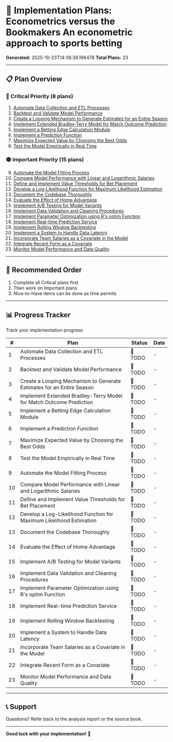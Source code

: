 # 🚀 Implementation Plans: Econometrics versus the Bookmakers An econometric approach to sports betting

**Generated:** 2025-10-23T14:38:39.196478
**Total Plans:** 23

---

## 📋 Plan Overview

### 🔴 Critical Priority (8 plans)

1. [Automate Data Collection and ETL Processes](01_Automate_Data_Collection_and_ETL_Processes.md)
2. [Backtest and Validate Model Performance](02_Backtest_and_Validate_Model_Performance.md)
3. [Create a Looping Mechanism to Generate Estimates for an Entire Season](03_Create_a_Looping_Mechanism_to_Generate_Estimates_for_an_Entire_Season.md)
4. [Implement Extended Bradley-Terry Model for Match Outcome Prediction](04_Implement_Extended_Bradley_Terry_Model_for_Match_Outcome_Prediction.md)
5. [Implement a Betting Edge Calculation Module](05_Implement_a_Betting_Edge_Calculation_Module.md)
6. [Implement a Prediction Function](06_Implement_a_Prediction_Function.md)
7. [Maximize Expected Value by Choosing the Best Odds](07_Maximize_Expected_Value_by_Choosing_the_Best_Odds.md)
8. [Test the Model Empirically in Real Time](08_Test_the_Model_Empirically_in_Real_Time.md)

### 🟡 Important Priority (15 plans)

9. [Automate the Model Fitting Process](09_Automate_the_Model_Fitting_Process.md)
10. [Compare Model Performance with Linear and Logarithmic Salaries](10_Compare_Model_Performance_with_Linear_and_Logarithmic_Salaries.md)
11. [Define and Implement Value Thresholds for Bet Placement](11_Define_and_Implement_Value_Thresholds_for_Bet_Placement.md)
12. [Develop a Log-Likelihood Function for Maximum Likelihood Estimation](12_Develop_a_Log_Likelihood_Function_for_Maximum_Likelihood_Estimation.md)
13. [Document the Codebase Thoroughly](13_Document_the_Codebase_Thoroughly.md)
14. [Evaluate the Effect of Home Advantage](14_Evaluate_the_Effect_of_Home_Advantage.md)
15. [Implement A/B Testing for Model Variants](15_Implement_A_B_Testing_for_Model_Variants.md)
16. [Implement Data Validation and Cleaning Procedures](16_Implement_Data_Validation_and_Cleaning_Procedures.md)
17. [Implement Parameter Optimization using R's optim Function](17_Implement_Parameter_Optimization_using_R_s_optim_Function.md)
18. [Implement Real-time Prediction Service](18_Implement_Real_time_Prediction_Service.md)
19. [Implement Rolling Window Backtesting](19_Implement_Rolling_Window_Backtesting.md)
20. [Implement a System to Handle Data Latency](20_Implement_a_System_to_Handle_Data_Latency.md)
21. [Incorporate Team Salaries as a Covariate in the Model](21_Incorporate_Team_Salaries_as_a_Covariate_in_the_Model.md)
22. [Integrate Recent Form as a Covariate](22_Integrate_Recent_Form_as_a_Covariate.md)
23. [Monitor Model Performance and Data Quality](23_Monitor_Model_Performance_and_Data_Quality.md)

---

## 🎯 Recommended Order

1. Complete all Critical plans first
2. Then work on Important plans
3. Nice-to-Have items can be done as time permits

---

## 📊 Progress Tracker

Track your implementation progress:

| # | Plan | Status | Date |
|---|------|--------|------|
| 1 | Automate Data Collection and ETL Processes | 🔲 TODO | - |
| 2 | Backtest and Validate Model Performance | 🔲 TODO | - |
| 3 | Create a Looping Mechanism to Generate Estimates for an Entire Season | 🔲 TODO | - |
| 4 | Implement Extended Bradley-Terry Model for Match Outcome Prediction | 🔲 TODO | - |
| 5 | Implement a Betting Edge Calculation Module | 🔲 TODO | - |
| 6 | Implement a Prediction Function | 🔲 TODO | - |
| 7 | Maximize Expected Value by Choosing the Best Odds | 🔲 TODO | - |
| 8 | Test the Model Empirically in Real Time | 🔲 TODO | - |
| 9 | Automate the Model Fitting Process | 🔲 TODO | - |
| 10 | Compare Model Performance with Linear and Logarithmic Salaries | 🔲 TODO | - |
| 11 | Define and Implement Value Thresholds for Bet Placement | 🔲 TODO | - |
| 12 | Develop a Log-Likelihood Function for Maximum Likelihood Estimation | 🔲 TODO | - |
| 13 | Document the Codebase Thoroughly | 🔲 TODO | - |
| 14 | Evaluate the Effect of Home Advantage | 🔲 TODO | - |
| 15 | Implement A/B Testing for Model Variants | 🔲 TODO | - |
| 16 | Implement Data Validation and Cleaning Procedures | 🔲 TODO | - |
| 17 | Implement Parameter Optimization using R's optim Function | 🔲 TODO | - |
| 18 | Implement Real-time Prediction Service | 🔲 TODO | - |
| 19 | Implement Rolling Window Backtesting | 🔲 TODO | - |
| 20 | Implement a System to Handle Data Latency | 🔲 TODO | - |
| 21 | Incorporate Team Salaries as a Covariate in the Model | 🔲 TODO | - |
| 22 | Integrate Recent Form as a Covariate | 🔲 TODO | - |
| 23 | Monitor Model Performance and Data Quality | 🔲 TODO | - |

---

## 📞 Support

Questions? Refer back to the analysis report or the source book.

---

**Good luck with your implementation!** 🚀

